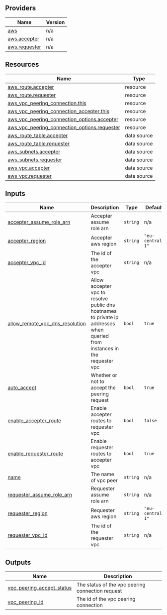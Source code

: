 ## Providers

| Name | Version |
|------|---------|
| <a name="provider_aws"></a> [aws](#provider\_aws) | n/a |
| <a name="provider_aws.accepter"></a> [aws.accepter](#provider\_aws.accepter) | n/a |
| <a name="provider_aws.requester"></a> [aws.requester](#provider\_aws.requester) | n/a |

## Resources

| Name | Type |
|------|------|
| [aws_route.accepter](https://registry.terraform.io/providers/hashicorp/aws/latest/docs/resources/route) | resource |
| [aws_route.requester](https://registry.terraform.io/providers/hashicorp/aws/latest/docs/resources/route) | resource |
| [aws_vpc_peering_connection.this](https://registry.terraform.io/providers/hashicorp/aws/latest/docs/resources/vpc_peering_connection) | resource |
| [aws_vpc_peering_connection_accepter.this](https://registry.terraform.io/providers/hashicorp/aws/latest/docs/resources/vpc_peering_connection_accepter) | resource |
| [aws_vpc_peering_connection_options.accepter](https://registry.terraform.io/providers/hashicorp/aws/latest/docs/resources/vpc_peering_connection_options) | resource |
| [aws_vpc_peering_connection_options.requester](https://registry.terraform.io/providers/hashicorp/aws/latest/docs/resources/vpc_peering_connection_options) | resource |
| [aws_route_table.accepter](https://registry.terraform.io/providers/hashicorp/aws/latest/docs/data-sources/route_table) | data source |
| [aws_route_table.requester](https://registry.terraform.io/providers/hashicorp/aws/latest/docs/data-sources/route_table) | data source |
| [aws_subnets.accepter](https://registry.terraform.io/providers/hashicorp/aws/latest/docs/data-sources/subnets) | data source |
| [aws_subnets.requester](https://registry.terraform.io/providers/hashicorp/aws/latest/docs/data-sources/subnets) | data source |
| [aws_vpc.accepter](https://registry.terraform.io/providers/hashicorp/aws/latest/docs/data-sources/vpc) | data source |
| [aws_vpc.requester](https://registry.terraform.io/providers/hashicorp/aws/latest/docs/data-sources/vpc) | data source |

## Inputs

| Name | Description | Type | Default | Required |
|------|-------------|------|---------|:--------:|
| <a name="input_accepter_assume_role_arn"></a> [accepter\_assume\_role\_arn](#input\_accepter\_assume\_role\_arn) | Accepter assume role arn | `string` | n/a | yes |
| <a name="input_accepter_region"></a> [accepter\_region](#input\_accepter\_region) | Accepter aws region | `string` | `"eu-central-1"` | no |
| <a name="input_accepter_vpc_id"></a> [accepter\_vpc\_id](#input\_accepter\_vpc\_id) | The id of the accepter vpc | `string` | n/a | yes |
| <a name="input_allow_remote_vpc_dns_resolution"></a> [allow\_remote\_vpc\_dns\_resolution](#input\_allow\_remote\_vpc\_dns\_resolution) | Allow accepter vpc to resolve public dns hostnames to private ip addresses when queried from instances in the requester vpc | `bool` | `true` | no |
| <a name="input_auto_accept"></a> [auto\_accept](#input\_auto\_accept) | Whether or not to accept the peering request | `bool` | `true` | no |
| <a name="input_enable_accepter_route"></a> [enable\_accepter\_route](#input\_enable\_accepter\_route) | Enable accepter routes to requester vpc | `bool` | `false` | no |
| <a name="input_enable_requester_route"></a> [enable\_requester\_route](#input\_enable\_requester\_route) | Enable requester routes to accepter vpc | `bool` | `true` | no |
| <a name="input_name"></a> [name](#input\_name) | The name of vpc peer | `string` | n/a | yes |
| <a name="input_requester_assume_role_arn"></a> [requester\_assume\_role\_arn](#input\_requester\_assume\_role\_arn) | Requester assume role arn | `string` | n/a | yes |
| <a name="input_requester_region"></a> [requester\_region](#input\_requester\_region) | Requester aws region | `string` | `"eu-central-1"` | no |
| <a name="input_requester_vpc_id"></a> [requester\_vpc\_id](#input\_requester\_vpc\_id) | The id of the requester vpc | `string` | n/a | yes |

## Outputs

| Name | Description |
|------|-------------|
| <a name="output_vpc_peering_accept_status"></a> [vpc\_peering\_accept\_status](#output\_vpc\_peering\_accept\_status) | The status of the vpc peering connection request |
| <a name="output_vpc_peering_id"></a> [vpc\_peering\_id](#output\_vpc\_peering\_id) | The id of the vpc peering connection |
